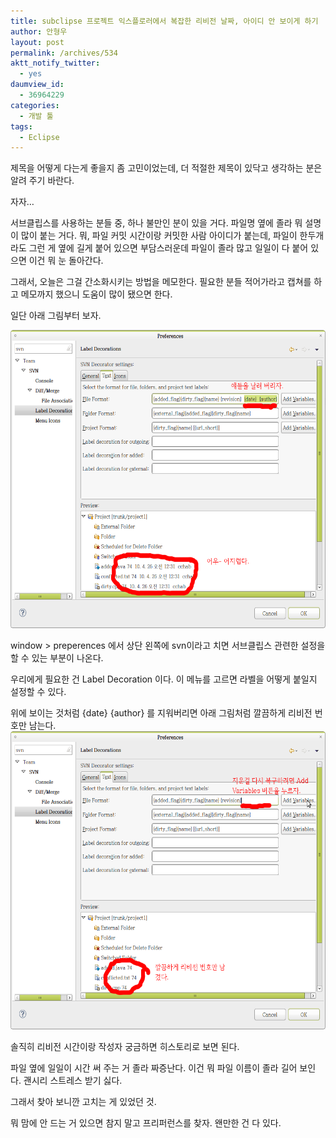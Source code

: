 ```yaml
---
title: subclipse 프로젝트 익스플로러에서 복잡한 리비전 날짜, 아이디 안 보이게 하기
author: 안형우
layout: post
permalink: /archives/534
aktt_notify_twitter:
  - yes
daumview_id:
  - 36964229
categories:
  - 개발 툴
tags:
  - Eclipse
---
```

제목을 어떻게 다는게 좋을지 좀 고민이었는데, 더 적절한 제목이 있닥고 생각하는 분은 알려 주기 바란다.

자자&#8230;

서브클립스를 사용하는 분들 중, 하나 불만인 분이 있을 거다. 파일명 옆에 졸라 뭐 설명이 많이 붙는 거다. 뭐, 파일 커밋 시간이랑 커밋한 사람 아이디가 붙는데, 파일이 한두개라도 그런 게 옆에 길게 붙어 있으면 부담스러운데 파일이 졸라 많고 일일이 다 붙어 있으면 이건 뭐 눈 돌아간다.

그래서, 오늘은 그걸 간소화시키는 방법을 메모한다. 필요한 분들 적어가라고 캡쳐를 하고 메모까지 했으니 도움이 많이 됐으면 한다.

일단 아래 그림부터 보자.

<img src="/uploads/legacy/old-images/1/cfile25.uf.121D49524D4BC8EF21B5D5.png" class="aligncenter" width="580" height="477" alt="" />

window > preperences 에서 상단 왼쪽에 svn이라고 치면 서브클립스 관련한 설정을 할 수 있는 부분이 나온다.

우리에게 필요한 건 Label Decoration 이다. 이 메뉴를 고르면 라벨을 어떻게 붙일지 설정할 수 있다.

위에 보이는 것처럼 {date} {author} 를 지워버리면 아래 그림처럼 깔끔하게 리비전 번호만 남는다.  
<img src="/uploads/legacy/old-images/1/cfile6.uf.193F624A4D4BC8EF2F0667.png" class="aligncenter" width="580" height="477" alt="" />

솔직히 리비전 시간이랑 작성자 궁금하면 히스토리로 보면 된다.

파일 옆에 일일이 시간 써 주는 거 졸라 짜증난다. 이건 뭐 파일 이름이 졸라 길어 보인다. 괜시리 스트레스 받기 싫다.

그래서 찾아 보니깐 고치는 게 있었던 것.

뭐 맘에 안 드는 거 있으면 참지 말고 프리퍼런스를 찾자. 왠만한 건 다 있다.